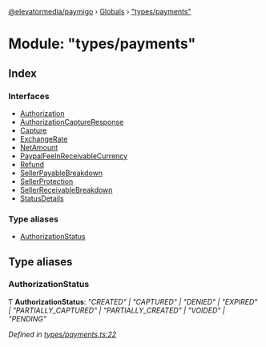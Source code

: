 [@elevatormedia/paymigo](../README.md) › [Globals](../globals.md) › ["types/payments"](_types_payments_.md)

# Module: "types/payments"

## Index

### Interfaces

-   [Authorization](../interfaces/_types_payments_.authorization.md)
-   [AuthorizationCaptureResponse](../interfaces/_types_payments_.authorizationcaptureresponse.md)
-   [Capture](../interfaces/_types_payments_.capture.md)
-   [ExchangeRate](../interfaces/_types_payments_.exchangerate.md)
-   [NetAmount](../interfaces/_types_payments_.netamount.md)
-   [PaypalFeeInReceivableCurrency](../interfaces/_types_payments_.paypalfeeinreceivablecurrency.md)
-   [Refund](../interfaces/_types_payments_.refund.md)
-   [SellerPayableBreakdown](../interfaces/_types_payments_.sellerpayablebreakdown.md)
-   [SellerProtection](../interfaces/_types_payments_.sellerprotection.md)
-   [SellerReceivableBreakdown](../interfaces/_types_payments_.sellerreceivablebreakdown.md)
-   [StatusDetails](../interfaces/_types_payments_.statusdetails.md)

### Type aliases

-   [AuthorizationStatus](_types_payments_.md#authorizationstatus)

## Type aliases

### AuthorizationStatus

Ƭ **AuthorizationStatus**: _"CREATED" | "CAPTURED" | "DENIED" | "EXPIRED" | "PARTIALLY_CAPTURED" | "PARTIALLY_CREATED" | "VOIDED" | "PENDING"_

_Defined in [types/payments.ts:22](https://github.com/ELEVATORmedia/paymigo/blob/56771c5/src/types/payments.ts#L22)_
